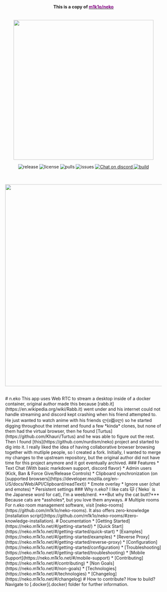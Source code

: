 <div align="center">
  <strong>This is a copy of <a href="https://github.com/m1k1o/neko">
      <span style="color: #800080;">m1k1o/neko</span>
    </a>
  </strong>
</div>
<div align="center">&nbsp;</div>
<div align="center">&nbsp;</div>
<div align="center">
  <a title="Neko's Github repository." href="https://github.com/m1k1o/neko">
    <img src="https://raw.githubusercontent.com/m1k1o/neko/master/docs/_media/logo.png" width="450" height="auto" />
  </a>
  <p align="center">
    <img src="https://img.shields.io/github/v/release/m1k1o/neko" alt="release" />
    <img src="https://img.shields.io/github/license/m1k1o/neko" alt="license" />
    <img src="https://img.shields.io/docker/pulls/m1k1o/neko" alt="pulls" />
    <img src="https://img.shields.io/github/issues/m1k1o/neko" alt="issues" />
    <a href="https://discord.gg/3U6hWpC">
      <img src="https://discordapp.com/api/guilds/665851821906067466/widget.png" alt="Chat on discord" />
    </a>
    <a href="https://github.com/m1k1o/neko/actions">
      <img src="https://github.com/m1k1o/neko/actions/workflows/build.yml/badge.svg" alt="build" />
    </a>
  </p>
  <br />
  <br />
  <img src="https://i.imgur.com/ZSzbQr7.gif" width="650" height="auto" />
  <br />
  <br />
</div>
<p># n.eko This app uses Web RTC to stream a desktop inside of a docker container, original author made this because [rabb.it](https://en.wikipedia.org/wiki/Rabb.it) went under and his internet could not handle streaming and discord kept crashing when his friend attempted to. He just wanted to watch anime with his friends ლ(ಠ益ಠლ) so he started digging throughout the internet and found a few *kinda* clones, but none of them had the virtual browser, then he found [Turtus](https://github.com/Khauri/Turtus) and he was able to figure out the rest. Then I found [this](https://github.com/nurdism/neko) project and started to dig into it. I really liked the idea of having collaborative browser browsing together with mutliple people, so I created a fork. Initially, I wanted to merge my changes to the upstream repository, but the original author did not have time for this project anymore and it got eventually archived. ### Features * Text Chat (With basic markdown support, discord flavor) * Admin users (Kick, Ban &amp; Force Give/Release Controls) * Clipboard synchronization (on [supported browsers](https://developer.mozilla.org/en-US/docs/Web/API/Clipboard/readText)) * Emote overlay * Ignore user (chat and emotes) * Persistent settings ### Why n.eko? I like cats 🐱 (`Neko` is the Japanese word for cat), I'm a weeb/nerd. ***But why the cat butt?*** Because cats are *assholes*, but you love them anyways. # Multiple rooms For n.eko room management software, visit [neko-rooms](https://github.com/m1k1o/neko-rooms). It also offers zero-knowledge [installation script](https://github.com/m1k1o/neko-rooms/#zero-knowledge-installation). # Documentation * [Getting Started](https://neko.m1k1o.net/#/getting-started/) * [Quick Start](https://neko.m1k1o.net/#/getting-started/quick-start) * [Examples](https://neko.m1k1o.net/#/getting-started/examples) * [Reverse Proxy](https://neko.m1k1o.net/#/getting-started/reverse-proxy) * [Configuration](https://neko.m1k1o.net/#/getting-started/configuration) * [Troubleshooting](https://neko.m1k1o.net/#/getting-started/troubleshooting) * [Mobile Support](https://neko.m1k1o.net/#/mobile-support) * [Contributing](https://neko.m1k1o.net/#/contributing) * [Non Goals](https://neko.m1k1o.net/#/non-goals) * [Technologies](https://neko.m1k1o.net/#/technologies) * [Changelog](https://neko.m1k1o.net/#/changelog) # How to contribute? How to build? Navigate to [.docker](.docker) folder for further information.</p>